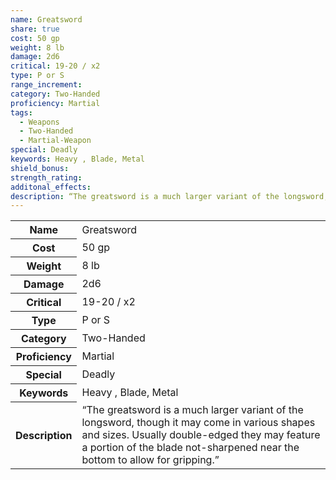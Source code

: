 ```yaml
---
name: Greatsword
share: true
cost: 50 gp
weight: 8 lb
damage: 2d6
critical: 19-20 / x2
type: P or S
range_increment: 
category: Two-Handed
proficiency: Martial
tags:
  - Weapons
  - Two-Handed
  - Martial-Weapon
special: Deadly
keywords: Heavy , Blade, Metal
shield_bonus: 
strength_rating: 
additonal_effects: 
description: “The greatsword is a much larger variant of the longsword, though it may come in various shapes and sizes. Usually double-edged they may feature a portion of the blade not-sharpened near the bottom to allow for gripping.”
---
```


<p><span style="overflow-x: auto;"><table><tbody><tr><th>Name</th><td>Greatsword</td></tr><tr><th>Cost</th><td>50 gp</td></tr><tr><th>Weight</th><td>8 lb</td></tr><tr><th>Damage</th><td>2d6</td></tr><tr><th>Critical</th><td>19-20 / x2</td></tr><tr><th>Type</th><td>P or S</td></tr><tr><th>Category</th><td>Two-Handed</td></tr><tr><th>Proficiency</th><td>Martial</td></tr><tr><th>Special</th><td>Deadly</td></tr><tr><th>Keywords</th><td>Heavy , Blade, Metal</td></tr><tr><th>Description</th><td>“The greatsword is a much larger variant of the longsword, though it may come in various shapes and sizes. Usually double-edged they may feature a portion of the blade not-sharpened near the bottom to allow for gripping.”</td></tr></tbody></table></span></p>